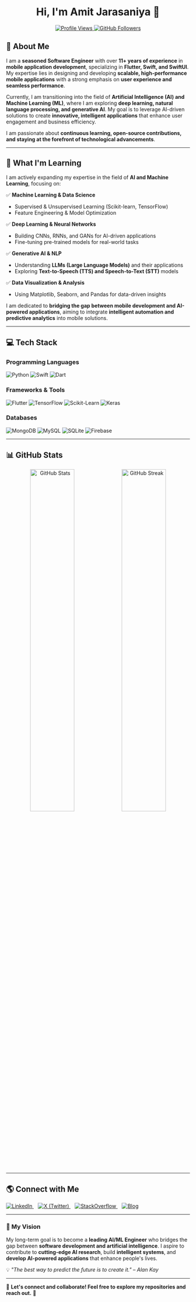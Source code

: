 <h1 align="center">Hi, I'm Amit Jarasaniya 👋</h1>

<p align="center">
  <a href="https://github.com/iPatel007">
    <img src="https://komarev.com/ghpvc/?username=iPatel007&label=Profile%20Views&color=blue&style=flat" alt="Profile Views" />
  </a>
  <a href="https://github.com/iPatel007?tab=followers">
    <img src="https://img.shields.io/github/followers/iPatel007?label=Followers&style=social" alt="GitHub Followers" />
  </a>
</p>

## 🚀 About Me  
I am a **seasoned Software Engineer** with over **11+ years of experience** in **mobile application development**, specializing in **Flutter, Swift, and SwiftUI**. My expertise lies in designing and developing **scalable, high-performance mobile applications** with a strong emphasis on **user experience and seamless performance**.  

Currently, I am transitioning into the field of **Artificial Intelligence (AI) and Machine Learning (ML)**, where I am exploring **deep learning, natural language processing, and generative AI**. My goal is to leverage AI-driven solutions to create **innovative, intelligent applications** that enhance user engagement and business efficiency.  

I am passionate about **continuous learning, open-source contributions, and staying at the forefront of technological advancements**.  

---

## 📖 What I'm Learning  
I am actively expanding my expertise in the field of **AI and Machine Learning**, focusing on:  

✅ **Machine Learning & Data Science**  
- Supervised & Unsupervised Learning (Scikit-learn, TensorFlow)  
- Feature Engineering & Model Optimization  

✅ **Deep Learning & Neural Networks**  
- Building CNNs, RNNs, and GANs for AI-driven applications  
- Fine-tuning pre-trained models for real-world tasks  

✅ **Generative AI & NLP**  
- Understanding **LLMs (Large Language Models)** and their applications  
- Exploring **Text-to-Speech (TTS) and Speech-to-Text (STT)** models  

✅ **Data Visualization & Analysis**  
- Using Matplotlib, Seaborn, and Pandas for data-driven insights  

I am dedicated to **bridging the gap between mobile development and AI-powered applications**, aiming to integrate **intelligent automation and predictive analytics** into mobile solutions.  

---

## 💻 Tech Stack  
### **Programming Languages**  
![Python](https://img.shields.io/badge/Python-3776AB?style=for-the-badge&logo=python&logoColor=white)
![Swift](https://img.shields.io/badge/Swift-FA7343?style=for-the-badge&logo=swift&logoColor=white)
![Dart](https://img.shields.io/badge/Dart-0175C2?style=for-the-badge&logo=dart&logoColor=white)

### **Frameworks & Tools**  
![Flutter](https://img.shields.io/badge/Flutter-02569B?style=for-the-badge&logo=flutter&logoColor=white)
![TensorFlow](https://img.shields.io/badge/TensorFlow-FF6F00?style=for-the-badge&logo=tensorflow&logoColor=white)
![Scikit-Learn](https://img.shields.io/badge/Scikit--Learn-F7931E?style=for-the-badge&logo=scikit-learn&logoColor=white)
![Keras](https://img.shields.io/badge/Keras-D00000?style=for-the-badge&logo=keras&logoColor=white)

### **Databases**  
![MongoDB](https://img.shields.io/badge/MongoDB-47A248?style=for-the-badge&logo=mongodb&logoColor=white)
![MySQL](https://img.shields.io/badge/MySQL-4479A1?style=for-the-badge&logo=mysql&logoColor=white)
![SQLite](https://img.shields.io/badge/SQLite-07405E?style=for-the-badge&logo=sqlite&logoColor=white)
![Firebase](https://img.shields.io/badge/Firebase-FFCA28?style=for-the-badge&logo=firebase&logoColor=white)

---

## 📊 GitHub Stats  
<p align="center">
  <img src="https://github-readme-stats.vercel.app/api?username=iPatel007&show_icons=true&theme=radical" alt="GitHub Stats" width="49%" />
  <img src="https://github-readme-streak-stats.herokuapp.com/?user=iPatel007&theme=radical" alt="GitHub Streak" width="49%" />
</p>

---

## 🌎 Connect with Me  
<p>
  <a href="https://www.linkedin.com/in/amitjarsaniya/" target="_blank">
    <img src="https://img.shields.io/badge/LinkedIn-blue?style=for-the-badge&logo=linkedin" alt="LinkedIn">
  </a>&nbsp;&nbsp;
  <a href="https://x.com/AmitJarsaniya07" target="_blank">
    <img src="https://img.shields.io/badge/X-black?style=for-the-badge&logo=twitter" alt="X (Twitter)">
  </a>&nbsp;&nbsp;
  <a href="https://stackoverflow.com/users/1917782/ipatel" target="_blank">
    <img src="https://img.shields.io/badge/StackOverflow-FE7A16?style=for-the-badge&logo=stackoverflow" alt="StackOverflow">
  </a>&nbsp;&nbsp;
  <a href="https://quickstartflutterdart.blogspot.com/" target="_blank">
    <img src="https://img.shields.io/badge/Blog-QuickStartFlutterDart-orange?style=for-the-badge&logo=blogger" alt="Blog">
  </a>
</p>

---

### 🎯 My Vision  
My long-term goal is to become a **leading AI/ML Engineer** who bridges the gap between **software development and artificial intelligence**. I aspire to contribute to **cutting-edge AI research**, build **intelligent systems**, and **develop AI-powered applications** that enhance people's lives.  

💡 _"The best way to predict the future is to create it." – Alan Kay_  

---

🔹 **Let's connect and collaborate! Feel free to explore my repositories and reach out.** 🚀  
